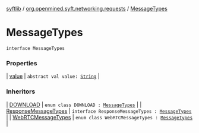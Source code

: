 [syftlib](../../index.md) / [org.openmined.syft.networking.requests](../index.md) / [MessageTypes](./index.md)

# MessageTypes

`interface MessageTypes`

### Properties

| [value](value.md) | `abstract val value: `[`String`](https://kotlinlang.org/api/latest/jvm/stdlib/kotlin/-string/index.html) |

### Inheritors

| [DOWNLOAD](../-d-o-w-n-l-o-a-d/index.md) | `enum class DOWNLOAD : `[`MessageTypes`](./index.md) |
| [ResponseMessageTypes](../-response-message-types/index.md) | `interface ResponseMessageTypes : `[`MessageTypes`](./index.md) |
| [WebRTCMessageTypes](../-web-r-t-c-message-types/index.md) | `enum class WebRTCMessageTypes : `[`MessageTypes`](./index.md) |

